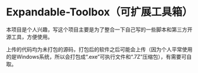 # Expandable-Toolbox（可扩展工具箱）
本项目是个人兴趣，写这个项目主要是为了整合一下自己写的一些脚本和第三方开源工具，方便使用。

上传的代码均为未打包的源码，打包后的软件之后可能会上传（因为个人平常使用的是Windows系统，所以会打包成“.exe”可执行文件和“.7Z”压缩包），有需要可自取。
